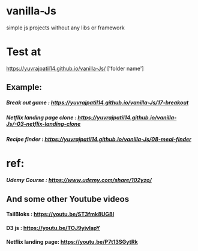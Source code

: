 # vanilla-Js

simple js projects without any libs or framework

# Test at

https://yuvrajpatil14.github.io/vanilla-Js/ ['folder name']

## Example:

##### Break out game : https://yuvrajpatil14.github.io/vanilla-Js/17-breakout

##### Netflix landing page clone : https://yuvrajpatil14.github.io/vanilla-Js/-03-netflix-landing-clone

##### Recipe finder : https://yuvrajpatil14.github.io/vanilla-Js/08-meal-finder

# ref:

##### Udemy Course : https://www.udemy.com/share/102yzo/

## And some other Youtube videos

#### TailBloks : https://youtu.be/ST3fmk8UG8I

#### D3 js : https://youtu.be/TOJ9yjvlapY

#### Netflix landing page: https://youtu.be/P7t13SGytRk
